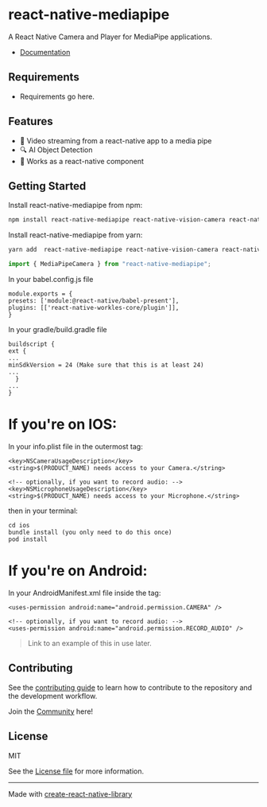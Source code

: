 # react-native-mediapipe

A React Native Camera and Player for MediaPipe applications.

* [Documentation](https://cdiddy77.github.io/react-native-mediapipe/)

## Requirements
* Requirements go here.

## Features
* 🎥 Video streaming from a react-native app to a media pipe
* 🔍 AI Object Detection
* 🧩 Works as a react-native component

## Getting Started

Install react-native-mediapipe from npm:
```sh
npm install react-native-mediapipe react-native-vision-camera react-native-worklets-core
```

Install react-native-mediapipe from yarn:
```sh
yarn add  react-native-mediapipe react-native-vision-camera react-native-worklets-core
```

```js
import { MediaPipeCamera } from "react-native-mediapipe";
```

In your babel.config.js file
```
module.exports = {
presets: ['module:@react-native/babel-present'],
plugins: [['react-native-workles-core/plugin']],
}
```

In your gradle/build.gradle file
```
buildscript {
ext {
...
minSdkVersion = 24 (Make sure that this is at least 24)
...
  }
...
}
```
# If you're on IOS:
In your info.plist file in the outermost <dict> tag:
```
<key>NSCameraUsageDescription</key>
<string>$(PRODUCT_NAME) needs access to your Camera.</string>

<!-- optionally, if you want to record audio: -->
<key>NSMicrophoneUsageDescription</key>
<string>$(PRODUCT_NAME) needs access to your Microphone.</string>
```
then in your terminal:
```
cd ios
bundle install (you only need to do this once)
pod install
```


# If you're on Android:
In your AndroidManifest.xml file inside the <manifest> tag:
```
<uses-permission android:name="android.permission.CAMERA" />

<!-- optionally, if you want to record audio: -->
<uses-permission android:name="android.permission.RECORD_AUDIO" />
```



> Link to an example of this in use later.

## Contributing

See the [contributing guide](CONTRIBUTING.md) to learn how to contribute to the repository and the development workflow.

Join the [Community](https://discord.gg/ApuAzVnAaX) here! 

## License

MIT

See the [License file](LICENSE) for more information.

---

Made with [create-react-native-library](https://github.com/callstack/react-native-builder-bob)
